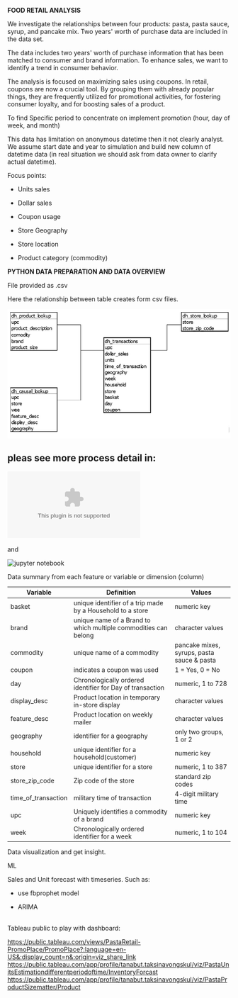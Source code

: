 **FOOD RETAIL ANALYSIS**

We investigate the relationships between four products: pasta, pasta
sauce, syrup, and pancake mix. Two years' worth of purchase data are
included in the data set.

The data includes two years' worth of purchase information that has been
matched to consumer and brand information. To enhance sales, we want to
identify a trend in consumer behavior.

The analysis is focused on maximizing sales using coupons. In retail,
coupons are now a crucial tool. By grouping them with already popular
things, they are frequently utilized for promotional activities, for
fostering consumer loyalty, and for boosting sales of a product.

To find Specific period to concentrate on implement promotion (hour, day
of week, and month)

This data has limitation on anonymous datetime then it not clearly
analyst. We assume start date and year to simulation and build new
column of datetime data (in real situation we should ask from data owner
to clarify actual datetime).

Focus points:

  - Units sales

  - Dollar sales

  - Coupon usage

  - Store Geography

  - Store location

  - Product category (commodity)

**PYTHON DATA PREPARATION AND DATA OVERVIEW**

File provided as .csv

Here the relationship between table creates form csv files.

![ERD 4 table](ERD1.jpg)

## pleas see more process detail in:  

![document](FOOD-RETAIL-ANALYSIS.docx)  

and  

![jupyter notebook](EDA.ipynb)



Data summary from each feature or variable or dimension (column)

| **Variable**          | **Definition**                                                  | **Values**                                 |
| --------------------- | --------------------------------------------------------------- | ------------------------------------------ |
| basket                | unique identifier of a trip made by a Household to a store      | numeric key                                |
| brand                 | unique name of a Brand to which multiple commodities can belong | character values                           |
| commodity             | unique name of a commodity                                      | pancake mixes, syrups, pasta sauce & pasta |
| coupon                | indicates a coupon was used                                     | 1 = Yes, 0 = No                            |
| day                   | Chronologically ordered identifier for Day of transaction       | numeric, 1 to 728                          |
| display\_desc         | Product location in temporary in-store display                  | character values                           |
| feature\_desc         | Product location on weekly mailer                               | character values                           |
| geography             | identifier for a geography                                      | only two groups, 1 or 2                    |
| household             | unique identifier for a household(customer)                     | numeric key                                |
| store                 | unique identifier for a store                                   | numeric, 1 to 387                          |
| store\_zip\_code      | Zip code of the store                                           | standard zip codes                         |
| time\_of\_transaction | military time of transaction                                    | 4-digit military time                      |
| upc                   | Uniquely identifies a commodity of a brand                      | numeric key                                |
| week                  | Chronologically ordered identifier for a week                   | numeric, 1 to 104                          |

Data visualization and get insight.

ML

Sales and Unit forecast with timeseries. Such as:

  - use fbprophet model

  - ARIMA




<br>
Tableau public to play with dashboard:

https://public.tableau.com/views/PastaRetail-PromoPlace/PromoPlace?:language=en-US&:display_count=n&:origin=viz_share_link
https://public.tableau.com/app/profile/tanabut.taksinavongskul/viz/PastaUnitsEstimationdifferentperiodoftime/InventoryForcast
https://public.tableau.com/app/profile/tanabut.taksinavongskul/viz/PastaProductSizematter/Product

